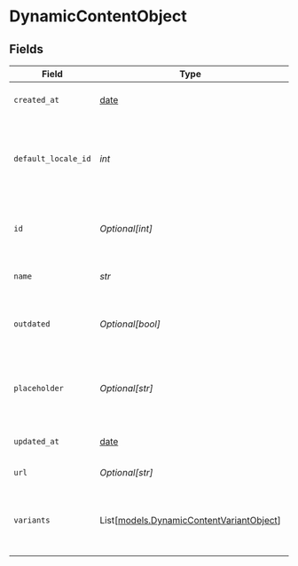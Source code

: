 # DynamicContentObject


## Fields

| Field                                                                                                                                                       | Type                                                                                                                                                        | Required                                                                                                                                                    | Description                                                                                                                                                 |
| ----------------------------------------------------------------------------------------------------------------------------------------------------------- | ----------------------------------------------------------------------------------------------------------------------------------------------------------- | ----------------------------------------------------------------------------------------------------------------------------------------------------------- | ----------------------------------------------------------------------------------------------------------------------------------------------------------- |
| `created_at`                                                                                                                                                | [date](https://docs.python.org/3/library/datetime.html#date-objects)                                                                                        | :heavy_minus_sign:                                                                                                                                          | When this record was created                                                                                                                                |
| `default_locale_id`                                                                                                                                         | *int*                                                                                                                                                       | :heavy_check_mark:                                                                                                                                          | The default locale for the item. Must be one of the [locales the account has active](/api-reference/ticketing/account-configuration/locales/#list-locales). |
| `id`                                                                                                                                                        | *Optional[int]*                                                                                                                                             | :heavy_minus_sign:                                                                                                                                          | Automatically assigned when creating items                                                                                                                  |
| `name`                                                                                                                                                      | *str*                                                                                                                                                       | :heavy_check_mark:                                                                                                                                          | The unique name of the item                                                                                                                                 |
| `outdated`                                                                                                                                                  | *Optional[bool]*                                                                                                                                            | :heavy_minus_sign:                                                                                                                                          | Indicates the item has outdated variants within it                                                                                                          |
| `placeholder`                                                                                                                                               | *Optional[str]*                                                                                                                                             | :heavy_minus_sign:                                                                                                                                          | Automatically generated placeholder for the item, derived from name                                                                                         |
| `updated_at`                                                                                                                                                | [date](https://docs.python.org/3/library/datetime.html#date-objects)                                                                                        | :heavy_minus_sign:                                                                                                                                          | When this record was last updated                                                                                                                           |
| `url`                                                                                                                                                       | *Optional[str]*                                                                                                                                             | :heavy_minus_sign:                                                                                                                                          | The API url of this item                                                                                                                                    |
| `variants`                                                                                                                                                  | List[[models.DynamicContentVariantObject](../models/dynamiccontentvariantobject.md)]                                                                        | :heavy_check_mark:                                                                                                                                          | All variants within this item. See [Dynamic Content Item Variants](/api-reference/ticketing/ticket-management/dynamic_content_item_variants/)               |